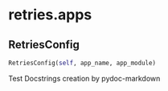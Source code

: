# retries.apps

## RetriesConfig
```python
RetriesConfig(self, app_name, app_module)
```

Test Docstrings creation by pydoc-markdown

